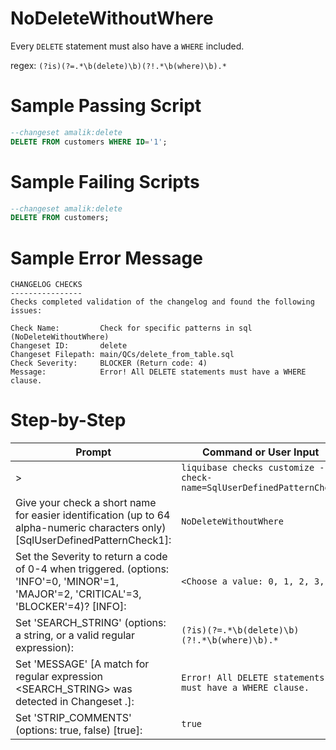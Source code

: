 # NoDeleteWithoutWhere

Every `DELETE` statement must also have a `WHERE` included.

regex: `(?is)(?=.*\b(delete)\b)(?!.*\b(where)\b).*`

# Sample Passing Script
``` sql
--changeset amalik:delete
DELETE FROM customers WHERE ID='1';
```
# Sample Failing Scripts
``` sql
--changeset amalik:delete
DELETE FROM customers;
```

# Sample Error Message
```
CHANGELOG CHECKS
----------------
Checks completed validation of the changelog and found the following issues:

Check Name:         Check for specific patterns in sql (NoDeleteWithoutWhere)
Changeset ID:       delete
Changeset Filepath: main/QCs/delete_from_table.sql
Check Severity:     BLOCKER (Return code: 4)
Message:            Error! All DELETE statements must have a WHERE clause.

```

# Step-by-Step
| Prompt | Command or User Input |
| ------ | ----------------------|
| > | `liquibase checks customize --check-name=SqlUserDefinedPatternCheck` |
| Give your check a short name for easier identification (up to 64 alpha-numeric characters only) [SqlUserDefinedPatternCheck1]: | `NoDeleteWithoutWhere` |
| Set the Severity to return a code of 0-4 when triggered. (options: 'INFO'=0, 'MINOR'=1, 'MAJOR'=2, 'CRITICAL'=3, 'BLOCKER'=4)? [INFO]: | `<Choose a value: 0, 1, 2, 3, 4>` |
| Set 'SEARCH_STRING' (options: a string, or a valid regular expression): | `(?is)(?=.*\b(delete)\b)(?!.*\b(where)\b).*` |
| Set 'MESSAGE' [A match for regular expression <SEARCH_STRING> was detected in Changeset <CHANGESET>.]: | `Error! All DELETE statements must have a WHERE clause.` |
| Set 'STRIP_COMMENTS' (options: true, false) [true]: | `true` |
